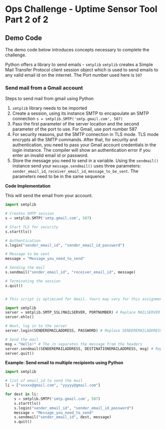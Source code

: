 # Ops Challenge - Uptime Sensor Tool Part 2 of 2

## Demo Code

The demo code below introduces concepts necessary to complete the challenge.

Python offers a library to send emails - `smtplib`
`smtplib` creates a Simple Mail Transfer Protocol client session object which is used to send emails to any valid email id on the internet. The Port number used here is `587`

### Send mail from a Gmail account

Steps to send mail from gmail using Python

1. `smtplib` library needs to be imported
1. Create a session, using its instance SMTP to encapsulate an SMTP connection
   `s = smtplib.SMTP('smtp.gmail.com', 587)`
1. Pass the first parameter of the server location and the second parameter of the port to use. For Gmail, use port number 587
1. For security reasons, put the SMTP connection in TLS mode. TLS mode encrypts all the SMTP commands. After that, for security and authentication, you need to pass your Gmail account credentials in the login instance. The compiler will show an authentication error if you enter an invalid email id or password.
1. Store the message you need to send in a variable. Using the `sendmail()` instance send your `message.sendmail()` uses three parameters: `sender_email_id`, `receiver_email_id`, `message_to_be_sent`. The parameters need to be in the same sequence

**Code Implementation**

This will send the email from your account.

```python
import smtplib

# Creates SMTP session
s = smtplib.SMTP('smtp.gmail.com', 587)

# Start TLS for security
s.starttls()

# Authentication
s.login("sender_email_id", "sender_email_id_password")

# Message to be sent
message = "Message_you_need_to_send"

# Sending the mail
s.sendmail("sender_email_id", "receiver_email_id", message)

# Terminating the session
s.quit()
```

```python

# This script is optimized for Gmail. Yours may vary for this assignment. Replace values as indicated for the script to function.

import smtplib
server = smtplib.SMTP_SSL(MAILSERVER, PORTNUMBER) # Replace MAILSERVER and PORTNUMBER with the correct values
server.ehlo()

# Next, log in to the server
server.login(SENDEREMAILADDRESS, PASSWORD) # Replace SENDEREMAILADDRESS and PASSWORD with the correct values

# Send the mail
msg = "Hello!" # The /n separates the message from the headers
server.sendmail(SENDEREMAILADDRESS, DESTINATIONEMAILADDRESS, msg) # Replace SENDEREMAILADDRESS and DESTINATIONEMAILADDRESS with the correct values
server.quit()

```

**Example: Send email to multiple recipients using Python**

```python
import smtplib

# list of email_id to send the mail
li = ["xxxxx@gmail.com", "yyyyy@gmail.com"]

for dest in li:
    s = smtplib.SMTP('smtp.gmail.com', 587)
    s.starttls()
    s.login("sender_email_id", "sender_email_id_password")
    message = "Message_you_need_to_send"
    s.sendmail("sender_email_id", dest, message)
    s.quit()
```

